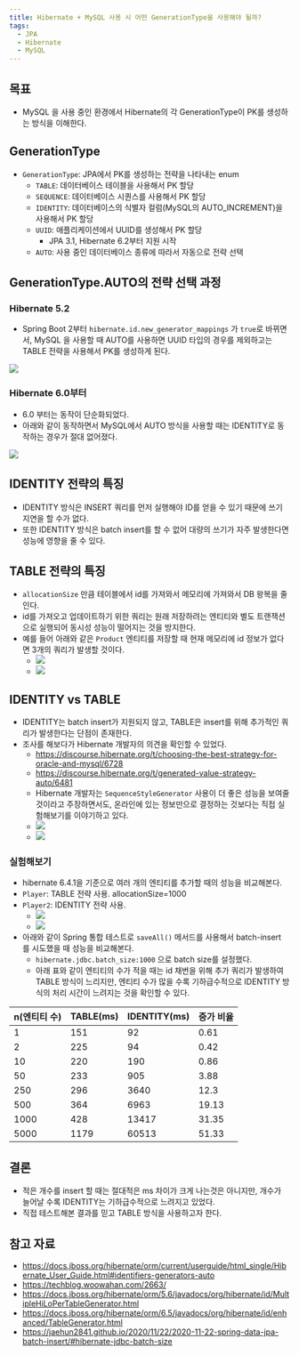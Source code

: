 ```yaml
---
title: Hibernate + MySQL 사용 시 어떤 GenerationType을 사용해야 될까?
tags:
  - JPA
  - Hibernate
  - MySQL
---
```

## 목표

- MySQL 을 사용 중인 환경에서 Hibernate의 각 GenerationType이 PK를 생성하는 방식을 이해한다.

## GenerationType

- `GenerationType`: JPA에서 PK를 생성하는 전략을 나타내는 enum
	- `TABLE`: 데이터베이스 테이블을 사용해서 PK 할당
	- `SEQUENCE`: 데이터베이스 시퀀스를 사용해서 PK 할당
	- `IDENTITY`: 데이터베이스의 식별자 컬럼(MySQL의 AUTO_INCREMENT)을 사용해서 PK 할당
	- `UUID`: 애플리케이션에서 UUID를 생성해서 PK 할당
		- JPA 3.1, Hibernate 6.2부터 지원 시작
	- `AUTO`: 사용 중인 데이터베이스 종류에 따라서 자동으로 전략 선택

## GenerationType.AUTO의 전략 선택 과정

### Hibernate 5.2

- Spring Boot 2부터 `hibernate.id.new_generator_mappings` 가 `true`로 바뀌면서, MySQL 을 사용할 때 AUTO를 사용하면 UUID 타입의 경우를 제외하고는 TABLE 전략을 사용해서 PK를 생성하게 된다.

[![](https://mermaid.ink/img/pako:eNptkUFrnEAYhv_KMKcWjKhxXddDoRt3NyallzWHRpcw0S-udB3t7JjUykIpPQRySQ8hoQ0hl1IK_Qn9R7X_oeMkMVnoHJzx-573_d5hahzlMWAHHy3yk2hOGEe-G9KQIvQyaM6um5svM7Sx8QIN6x1yTJBfFbBqu0NRRXt7niu7W0F7nAAFRnjOZh3R3F40p1d_ry6egZqo6FVOEwV5lEMC7LmUuoEXd8IpFxskVUuwgoH4Sq-7KaN6nh4CowJR01ilcHKQPCgPMlIUKU2WMt2onc1ZCVI3DqbwrgQawZRXC1iPOZbIdu0Om8vz5vM1Wt6zqPnxsfl2Lv221_y8J36sjHjJBPzpV_P156yDj8hieUfvBD45XPwfHa2jk0DcLT0G2ZvI0u5jMM8dvfY9_82f77-fZttdzxYD5Smvukt2yOOYcUixgjNgGUlj8fZ1y4SYzyGDEDviGBP2NsQhXQmOlDyfVjTCTjtEwSwvkzl2pJ2CyyIWz-GmJGEk66oFoft5nj1IxC92avweO4beUw1rYBo9Y9DvD2y7p-AKO7qpGgPDsjYNbVMzxdJXCv4gHTTVtnRN7_ds09a0vqEZCk5Ym_s-DtAY2FZeUi58LNtc_QMhu_bF?type=png)](https://mermaid.live/edit#pako:eNptkUFrnEAYhv_KMKcWjKhxXddDoRt3NyallzWHRpcw0S-udB3t7JjUykIpPQRySQ8hoQ0hl1IK_Qn9R7X_oeMkMVnoHJzx-573_d5hahzlMWAHHy3yk2hOGEe-G9KQIvQyaM6um5svM7Sx8QIN6x1yTJBfFbBqu0NRRXt7niu7W0F7nAAFRnjOZh3R3F40p1d_ry6egZqo6FVOEwV5lEMC7LmUuoEXd8IpFxskVUuwgoH4Sq-7KaN6nh4CowJR01ilcHKQPCgPMlIUKU2WMt2onc1ZCVI3DqbwrgQawZRXC1iPOZbIdu0Om8vz5vM1Wt6zqPnxsfl2Lv221_y8J36sjHjJBPzpV_P156yDj8hieUfvBD45XPwfHa2jk0DcLT0G2ZvI0u5jMM8dvfY9_82f77-fZttdzxYD5Smvukt2yOOYcUixgjNgGUlj8fZ1y4SYzyGDEDviGBP2NsQhXQmOlDyfVjTCTjtEwSwvkzl2pJ2CyyIWz-GmJGEk66oFoft5nj1IxC92avweO4beUw1rYBo9Y9DvD2y7p-AKO7qpGgPDsjYNbVMzxdJXCv4gHTTVtnRN7_ds09a0vqEZCk5Ym_s-DtAY2FZeUi58LNtc_QMhu_bF)

### Hibernate 6.0부터

- 6.0 부터는 동작이 단순화되었다.
- 아래와 같이 동작하면서 MySQL에서 AUTO 방식을 사용할 때는 IDENTITY로 동작하는 경우가 절대 없어졌다.

[![](https://mermaid.ink/img/pako:eNpVkb9OwzAQxl_FugmkEDmmf5IMSJRABYKp7ULSwSTXtKKxi-sAJarEwIDEAgOiEhVi4-XCO5CkpQJP57vffffpLoNQRgguDMbyJhxypUnXC0QgCNn386dl_vHSJzs7e6SVnfBrTrqzCc7LaqvIkl7v2KuqB34ZtlGg4lqq_obIP1_zx8X34nULzdgkp1LEBjkWGmNU21Wr53fwKkURYkfPxvhfY6V-mHmt_O05f1iS6Zol-dd9_v5cWTksB2mVYgUf_dFTaahThf0NNeDj6Qpr-11-Mf7HgAEJqoSPomIfWdkTgB5iggG4RRhxdRlAIOYFx1MtOzMRglvONUDJNB6CW8kbkE4irtEb8VjxZJOdcHEuZfLbUnzBzeAWXGbVTdZwaqzOnGbTse26ATNwrZrJHNZo7DK6S2vFs-YG3FUK1LQbFrWadbtmU9pklBkQq9L32g6KCNWBTIUu5Cl1DMBoVCz1bHXs6ubzH8RLpzY?type=png)](https://mermaid.live/edit#pako:eNpVkb9OwzAQxl_FugmkEDmmf5IMSJRABYKp7ULSwSTXtKKxi-sAJarEwIDEAgOiEhVi4-XCO5CkpQJP57vffffpLoNQRgguDMbyJhxypUnXC0QgCNn386dl_vHSJzs7e6SVnfBrTrqzCc7LaqvIkl7v2KuqB34ZtlGg4lqq_obIP1_zx8X34nULzdgkp1LEBjkWGmNU21Wr53fwKkURYkfPxvhfY6V-mHmt_O05f1iS6Zol-dd9_v5cWTksB2mVYgUf_dFTaahThf0NNeDj6Qpr-11-Mf7HgAEJqoSPomIfWdkTgB5iggG4RRhxdRlAIOYFx1MtOzMRglvONUDJNB6CW8kbkE4irtEb8VjxZJOdcHEuZfLbUnzBzeAWXGbVTdZwaqzOnGbTse26ATNwrZrJHNZo7DK6S2vFs-YG3FUK1LQbFrWadbtmU9pklBkQq9L32g6KCNWBTIUu5Cl1DMBoVCz1bHXs6ubzH8RLpzY)

## IDENTITY 전략의 특징

- IDENTITY 방식은 INSERT 쿼리를 먼저 실행해야 ID를 얻을 수 있기 때문에 쓰기 지연을 할 수가 없다.
- 또한 IDENTITY 방식은 batch insert를 할 수 없어 대량의 쓰기가 자주 발생한다면 성능에 영향을 줄 수 있다.

## TABLE 전략의 특징

- `allocationSize` 만큼 테이블에서 id를 가져와서 메모리에 가져와서 DB 왕복을 줄인다.
- id를 가져오고 업데이트하기 위한 쿼리는 원래 저장하려는 엔티티와 별도 트랜잭션으로 실행되어 동시성 성능이 떨어지는 것을 방지한다.
- 예를 들어 아래와 같은 `Product` 엔티티를 저장할 때 현재 메모리에 id 정보가 없다면 3개의 쿼리가 발생할 것이다.
	- ![](assets/Pasted%20image%2020250706213736.png)
	- ![](assets/Pasted%20image%2020250706213819.png)

## IDENTITY vs TABLE

- IDENTITY는 batch insert가 지원되지 않고, TABLE은 insert를 위해 추가적인 쿼리가 발생한다는 단점이 존재한다.
- 조사를 해보다가 Hibernate 개발자의 의견을 확인할 수 있었다.
	- https://discourse.hibernate.org/t/choosing-the-best-strategy-for-oracle-and-mysql/6728
	- https://discourse.hibernate.org/t/generated-value-strategy-auto/6481
	- Hibernate 개발자는 `SequenceStyleGenerator` 사용이 더 좋은 성능을 보여줄 것이라고 주장하면서도, 온라인에 있는 정보만으로 결정하는 것보다는 직접 실험해보기를 이야기하고 있다. 
	- ![](assets/Pasted%20image%2020250707000402.png)
	- ![](assets/Pasted%20image%2020250707000507.png)

### 실험해보기

- hibernate 6.4.1을 기준으로 여러 개의 엔티티를 추가할 때의 성능을 비교해본다.
- `Player`: TABLE 전략 사용. allocationSize=1000
- `Player2`: IDENTITY 전략 사용.
	- ![](assets/Pasted%20image%2020250706234324.png)
	- ![](assets/Pasted%20image%2020250706234335.png)
- 아래와 같이 Spring 통합 테스트로 `saveAll()` 메서드를 사용해서 batch-insert 를 시도했을 때 성능을 비교해본다.
	- `hibernate.jdbc.batch_size:1000` 으로 batch size를 설정했다.
	- 아래 표와 같이 엔티티의 수가 적을 때는 id 채번을 위해 추가 쿼리가 발생하여 TABLE 방식이 느리지만, 엔티티 수가 많을 수록 기하급수적으로 IDENTITY 방식의 처리 시간이 느려지는 것을 확인할 수 있다.

| n(엔티티 수) | TABLE(ms) | IDENTITY(ms) | 증가 비율 |
| -------- | --------- | ------------ | ----- |
| 1        | 151       | 92           | 0.61  |
| 2        | 225       | 94           | 0.42  |
| 10       | 220       | 190          | 0.86  |
| 50       | 233       | 905          | 3.88  |
| 250      | 296       | 3640         | 12.3  |
| 500      | 364       | 6963         | 19.13 |
| 1000     | 428       | 13417        | 31.35 |
| 5000     | 1179      | 60513        | 51.33 |

## 결론

- 적은 개수를 insert 할 때는 절대적은 ms 차이가 크게 나는것은 아니지만, 개수가 늘어날 수록 IDENTITY는 기하급수적으로 느려지고 있었다.
- 직접 테스트해본 결과를 믿고 TABLE 방식을 사용하고자 한다.

## 참고 자료

- https://docs.jboss.org/hibernate/orm/current/userguide/html_single/Hibernate_User_Guide.html#identifiers-generators-auto
- https://techblog.woowahan.com/2663/
- https://docs.jboss.org/hibernate/orm/5.6/javadocs/org/hibernate/id/MultipleHiLoPerTableGenerator.html
- https://docs.jboss.org/hibernate/orm/6.5/javadocs/org/hibernate/id/enhanced/TableGenerator.html
- https://jaehun2841.github.io/2020/11/22/2020-11-22-spring-data-jpa-batch-insert/#hibernate-jdbc-batch-size
